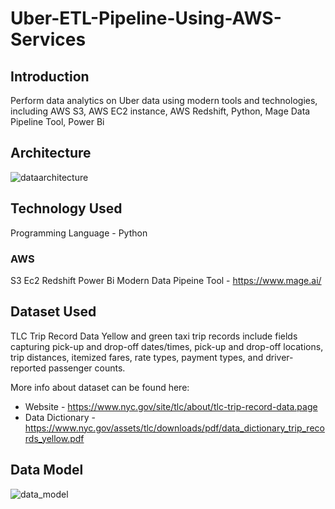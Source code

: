 # Uber-ETL-Pipeline-Using-AWS-Services

## Introduction
Perform data analytics on Uber data using modern tools and technologies, including AWS S3, AWS EC2 instance, AWS Redshift, Python, Mage Data Pipeline Tool, Power Bi

## Architecture 
![dataarchitecture](https://github.com/user-attachments/assets/7871b765-b52d-4035-b865-964b63bd2bae)

## Technology Used
Programming Language - Python

### AWS

S3
Ec2
Redshift
Power Bi
Modern Data Pipeine Tool - https://www.mage.ai/

## Dataset Used
TLC Trip Record Data Yellow and green taxi trip records include fields capturing pick-up and drop-off dates/times, pick-up and drop-off locations, trip distances, itemized fares, rate types, payment types, and driver-reported passenger counts.

More info about dataset can be found here:

- Website - https://www.nyc.gov/site/tlc/about/tlc-trip-record-data.page
- Data Dictionary - https://www.nyc.gov/assets/tlc/downloads/pdf/data_dictionary_trip_records_yellow.pdf

## Data Model
![data_model](https://github.com/user-attachments/assets/75ac4f9f-065f-427b-b4d4-24287c555652)

